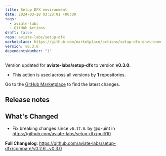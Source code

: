 ```yaml
---
title: Setup DFX environment
date: 2024-03-18 03:28:01 +00:00
tags:
  - aviate-labs
  - GitHub Actions
draft: false
repo: aviate-labs/setup-dfx
marketplace: https://github.com/marketplace/actions/setup-dfx-environment
version: v0.3.0
dependentsNumber: "1"
---
```



Version updated for **aviate-labs/setup-dfx** to version **v0.3.0**.
- This action is used across all versions by **1** repositories.

Go to the [GitHub Marketplace](https://github.com/marketplace/actions/setup-dfx-environment) to find the latest changes.

## Release notes

## What's Changed
* Fix breaking changes since `v0.17.0`. by @q-uint in https://github.com/aviate-labs/setup-dfx/pull/10


**Full Changelog**: https://github.com/aviate-labs/setup-dfx/compare/v0.2.6...v0.3.0
